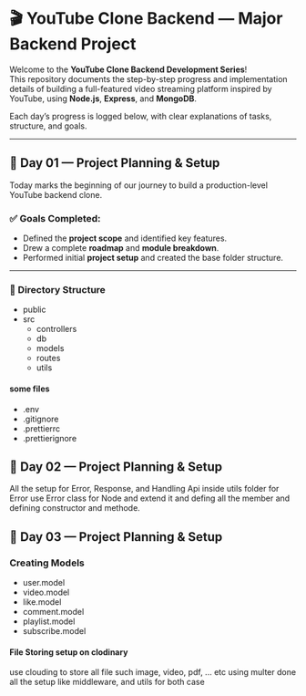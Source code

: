 # 🎬 YouTube Clone Backend — Major Backend Project

Welcome to the **YouTube Clone Backend Development Series**!  
This repository documents the step-by-step progress and implementation details of building a full-featured video streaming platform inspired by YouTube, using **Node.js**, **Express**, and **MongoDB**.

Each day’s progress is logged below, with clear explanations of tasks, structure, and goals.

---

## 📅 Day 01 — Project Planning & Setup

Today marks the beginning of our journey to build a production-level YouTube backend clone.

### ✅ Goals Completed:
- Defined the **project scope** and identified key features.
- Drew a complete **roadmap** and **module breakdown**.
- Performed initial **project setup** and created the base folder structure.

---

### 📁 Directory Structure

* public
* src 
  * controllers
  * db
  * models
  * routes 
  * utils 

#### some files
* .env
* .gitignore
* .prettierrc
* .prettierignore

## 📅 Day 02 — Project Planning & Setup

All the setup for Error, Response, and Handling Api inside utils folder for Error use Error class for Node and extend it and defing all the member and defining constructor and methode.

## 📅 Day 03 — Project Planning & Setup

### Creating Models
  * user.model
  * video.model
  * like.model
  * comment.model
  * playlist.model
  * subscribe.model

#### File Storing setup on clodinary
use clouding to store all file such image, video, pdf, ... etc using multer done all the setup like middleware, and utils for both case




